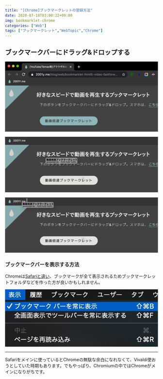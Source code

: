 ```yaml
---
title: "[Chrome]ブックマークレットの登録方法"
date: 2020-07-18T03:00:22+09:00
img: bookmarklet-chrome
categories: ["Web"]
tags: ["ブックマークレット","WebTopic","Chrome"]
---
```


## ブックマークバーにドラッグ&ドロップする

![](../../../images/bookmarklet-mac-chrome-1.jpg)

![](../../../images/bookmarklet-mac-chrome-2.jpg)

![](../../../images/bookmarklet-mac-chrome-3.jpg)

### ブックマークバーを表示する方法

Chromeは[Safariと違い](https://2001y.me/blog/web/bookmarklet-mac-safari/#ブックマークバーお気に入りバーを表示する方法)、ブックマークが全て表示されるためブックマークレットフォルダなどを作った方が良いかもしれません。

![Chromeメニューバー：表示＞ブックマーク バーを常に表示](../../../images/bookmarklet-mac-chrome-4.jpg)

***

Safariをメインに使っているとChromeの無駄な余白になれなくて、Vivaldi使おうとしていた時期もあります。でもやっぱり、Chromiumの中ではChromeがメインになりがちです。
